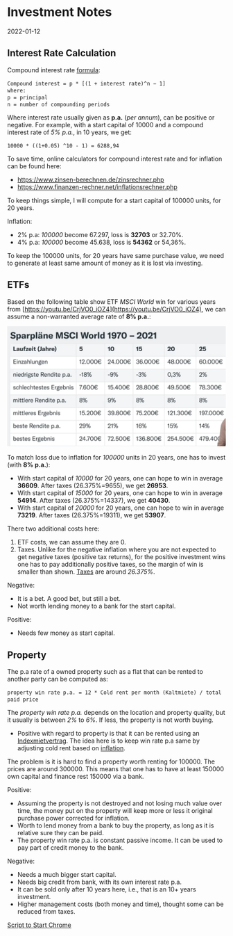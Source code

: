 # Investment Notes

2022-01-12

<!--- tags: money -->

## Interest Rate Calculation

Compound interest rate [formula](https://www.investopedia.com/terms/i/interestrate.asp):

```
Compound interest = p * [(1 + interest rate)^n − 1]
where:
p = principal
n = number of compounding periods
```

Where interest rate usually given as **p.a.** (*per annum*), can be positive or negative. For example, with a start capital of 10000 and a compound interest rate of *5% p.a.*, in 10 years, we get:

```
10000 * ((1+0.05) ^10 - 1) = 6288,94
```

To save time, online calculators for compound interest rate and for inflation can be found here:

- https://www.zinsen-berechnen.de/zinsrechner.php
- https://www.finanzen-rechner.net/inflationsrechner.php

To keep things simple, I will compute for a start capital of 100000 units, for 20 years.

Inflation:

- 2% p.a: *100000* become 67.297, loss is **32703** or 32.70%.
- 4% p.a: *100000* become 45.638, loss is **54362** or 54,36%. 

To keep the 100000 units, for 20 years have same purchase value, we need to generate at least same amount of money as it is lost via investing.

## ETFs

Based on the following table show ETF *MSCI World* win for various years from [https://youtu.be/CrjVO0_iOZ4](https://youtu.be/CrjVO0_iOZ4), we can assume a non-warranted average rate of **8% p.a.**:

 ![](blog/2022/imgs/etf.jpg)

 To match loss due to inflation for *100000* units in 20 years, one has to invest (with **8% p.a.**):

- With start capital of *10000* for 20 years, one can hope to win in average **36609**. After taxes (26.375%=9655), we get **26953**.
- With start capital of *15000* for 20 years, one can hope to win in average **54914**. After taxes (26.375%=14337), we get **40430**.
- With start capital of *20000* for 20 years, one can hope to win in average **73219**. After taxes (26.375%=19311), we get **53907**.

There two additional costs here:

 1. ETF costs, we can assume they are 0.
 2. Taxes. Unlike for the negative inflation where you are not expected to get negative taxes (positive tax returns), for the positive investment wins one has to pay additionally positive taxes, so the margin of win is smaller than shown. [Taxes](https://www.justetf.com/de/academy/etf-und-steuern.html) are around *26.375%*.

Negative:

- It is a bet. A good bet, but still a bet.
- Not worth lending money to a bank for the start capital.

Positive:

- Needs few money as start capital.

## Property

The p.a rate of a owned property such as a flat that can be rented to another party can be computed as:

```
property win rate p.a. = 12 * Cold rent per month (Kaltmiete) / total paid price
```

The *property win rate p.a.* depends on the location and property quality, but it usually is between *2%* to *6%*. If less, the property is not worth buying.

- Positive with regard to property is that it can be rented using an [Indexmietvertrag](https://ratgeber.immowelt.de/a/indexmietvertrag-wenn-die-inflation-die-miete-in-die-hoehe-treibt.html). The idea here is to keep win rate p.a same by adjusting cold rent based on [inflation](https://de.statista.com/statistik/daten/studie/609521/umfrage/monatlicher-mietindex-fuer-deutschland/).

The problem is it is hard to find a property worth renting for 100000. The prices are around 300000. This means that one has to have at least 150000 own capital and finance rest 150000 via a bank. 

Positive:

- Assuming the property is not destroyed and not losing much value over time, the money put on the property will keep more or less it original purchase power corrected for inflation.
- Worth to lend money from a bank to buy the property, as long as it is relative sure they can be paid.
- The property win rate p.a. is constant passive income. It can be used to pay part of credit money to the bank.

Negative:

- Needs a much bigger start capital.
- Needs big credit from bank, with its own interest rate p.a.
- It can be sold only after 10 years here, i.e., that is an 10+ years investment.
- Higher management costs (both money and time), thought some can be reduced from taxes.

<ins class='nfooter'><a rel='next' id='fnext' href='#blog/2021/2021-12-19-Script-to-Start-Chrome.md'>Script to Start Chrome</a></ins>
